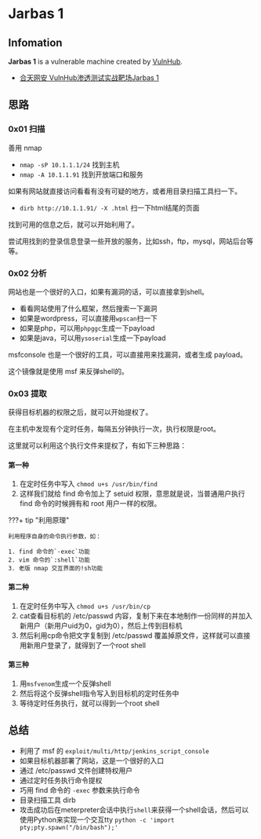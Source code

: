 # Jarbas 1

## Infomation

**Jarbas 1** is a vulnerable machine created by [VulnHub](https://www.vulnhub.com/entry/jarbas-1,232/). 

- [合天网安 VulnHub渗透测试实战靶场Jarbas 1](https://www.hetianlab.com/expc.do?ce=b06710c4-ecd4-41ea-ab7b-c3602df06219)

## 思路

### 0x01 扫描

善用 nmap

- `nmap -sP 10.1.1.1/24` 找到主机
- `nmap -A 10.1.1.91` 找到开放端口和服务

如果有网站就直接访问看看有没有可疑的地方，或者用目录扫描工具扫一下。

- `dirb http://10.1.1.91/ -X .html` 扫一下html结尾的页面

找到可用的信息之后，就可以开始利用了。

尝试用找到的登录信息登录一些开放的服务，比如ssh，ftp，mysql，网站后台等等。

### 0x02 分析

网站也是一个很好的入口，如果有漏洞的话，可以直接拿到shell。

- 看看网站使用了什么框架，然后搜索一下漏洞
- 如果是wordpress，可以直接用`wpscan`扫一下
- 如果是php，可以用`phpggc`生成一下payload
- 如果是java，可以用`ysoserial`生成一下payload

msfconsole 也是一个很好的工具，可以直接用来找漏洞，或者生成 payload。

这个镜像就是使用 msf 来反弹shell的。

### 0x03 提取

获得目标机器的权限之后，就可以开始提权了。

在主机中发现有个定时任务，每隔五分钟执行一次，执行权限是root。

这里就可以利用这个执行文件来提权了，有如下三种思路：

#### 第一种

1. 在定时任务中写入 `chmod u+s /usr/bin/find` 
2. 这样我们就给 find 命令加上了 setuid 权限，意思就是说，当普通用户执行 find 命令的时候拥有和 root 用户一样的权限。

???+ tip "利用原理"

    利用程序自身的命令执行参数，如：

    1. find 命令的`-exec`功能
    2. vim 命令的`:shell`功能
    3. 老版 nmap 交互界面的!sh功能

#### 第二种

1. 在定时任务中写入 `chmod u+s /usr/bin/cp`
2. cat查看目标机的 /etc/passwd 内容，复制下来在本地制作一份同样的并加入新用户（新用户uid为0，gid为0），然后上传到目标机
3. 然后利用cp命令把文字复制到 /etc/passwd 覆盖掉原文件，这样就可以直接用新用户登录了，就得到了一个root shell

#### 第三种

1. 用`msfvenom`生成一个反弹shell
2. 然后将这个反弹shell指令写入到目标机的定时任务中
3. 等待定时任务执行，就可以得到一个root shell

## 总结

- 利用了 msf 的 `exploit/multi/http/jenkins_script_console`
- 如果目标机器部署了网站，这是一个很好的入口
- 通过 /etc/passwd 文件创建特权用户
- 通过定时任务执行命令提权
- 巧用 find 命令的 `-exec` 参数来执行命令
- 目录扫描工具 dirb
- 攻击成功后在meterpreter会话中执行`shell`来获得一个shell会话，然后可以使用Python来实现一个交互tty `python -c 'import pty;pty.spawn("/bin/bash");'`

